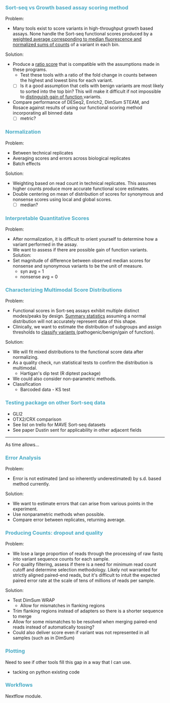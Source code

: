 ### <font color="#4bacc6">Sort-seq  vs Growth based assay scoring method</font>

Problem:
- Many tools exist to score variants in high-throughput growth based assays. None handle the Sort-seq functional scores produced by a <u>weighted average corresponding to median fluorescence and normalized sums of counts</u> of a variant in each bin.

Solution:
- Produce a <u>ratio score</u> that is compatible with the assumptions made in these programs. 
	- Test these tools with a ratio of the fold change in counts between the highest and lowest bins for each variant.
	- [ ] Is it a good assumption that cells with benign variants are most likely to sorted into the top bin? This will make it difficult if not impossible to <u>distinguish gain of function </u>variants.
- Compare performance of DESeq2, Enrich2, DimSum STEAM, and Rosace against results of using our functional scoring method incorporating all binned data
	- [ ] metric?

### <font color="#4bacc6">Normalization</font>

Problem:
- Between technical replicates
- Averaging scores and errors across biological replicates
- Batch effects

Solution:
- Weighting based on read count in technical replicates. This assumes higher counts produce more accurate functional score estimates.
- Double centering on mean of distribution of scores for synonymous and nonsense scores using local and global scores.
	- [ ] median?

### <font color="#4bacc6">Interpretable Quantitative Scores</font>

Problem:
- After normalization, it is difficult to orient yourself to determine how a variant performed in the assay.
- We want to assess if there are possible gain of function variants. 
Solution:
- Set magnitude of difference between observed median scores for nonsense and synonymous variants to be the unit of measure.
	- syn avg = 1
	- nonsense avg = 0
### <font color="#4bacc6">Characterizing Multimodal Score Distributions</font>

Problem: 
- Functional scores in Sort-seq assays exhibit multiple distinct modes/peaks by design. <u>Summary statistics</u> assuming a normal distribution will not accurately represent data of this shape. 
- Clinically, we want to estimate the distribution of subgroups and assign thresholds to <u>classify variants </u>(pathogenic/benign/gain of function).

Solution:
- We will fit mixed distributions to the functional score data after normalizing. 
- As a quality check, run statistical tests to confirm the distribution is multimodal.
	- Hartigan's dip test (R diptest package)
- We could also consider non-parametric methods.
- Classification
	- Barcoded data - KS test


### <font color="#4bacc6">Testing package on other Sort-seq data</font>

- GLI2
- OTX2/CRX comparison
- See list on trello for MAVE Sort-seq datasets
- See paper Dustin sent for applicability in other adjacent fields

---

As time allows... 


### <font color="#4bacc6">Error Analysis</font>

Problem: 
- Error is not estimated (and so inherently underestimated) by s.d. based method currently.

Solution:
- We want to estimate errors that can arise from various points in the experiment.
- Use nonparametric methods when possible.
- Compare error between replicates, returning average.

### <font color="#4bacc6">Producing Counts: dropout and quality </font>

Problem:
- We lose a large proportion of reads through the processing of raw fastq into variant sequence counts for each sample.
- For quality filtering, assess if there is a need for minimum read count cutoff and determine selection methodology. Likely not warranted for strictly aligned paired-end reads, but it's difficult to intuit the expected paired error rate at the scale of tens of millions of reads per sample.

Solution:
- Test DimSum WRAP
	- Allow for mismatches in flanking regions
- Trim flanking regions instead of adapters so there is a shorter sequence to merge
- Allow for some mismatches to be resolved when merging paired-end reads instead of automatically tossing?
- Could also deliver score even if variant was not represented in all samples (such as in DimSum)
### <font color="#4bacc6">Plotting</font>

Need to see if other tools fill this gap in a way that I can use.
- tacking on python existing code
### <font color="#4bacc6">Workflows</font>

Nextflow module.